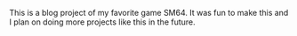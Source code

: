 This is a blog project of my favorite game SM64. It was fun to make this and I plan on doing more projects like this in the future.
